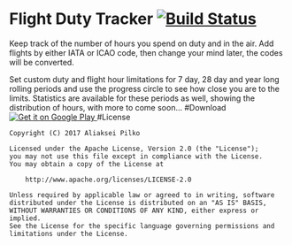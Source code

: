 # Flight Duty Tracker [![Build Status](https://travis-ci.org/aliaksei135/FlightDutyTracker.svg?branch=master)](https://travis-ci.org/aliaksei135/FlightDutyTracker)
Keep track of the number of hours you spend on duty and in the air. Add flights by either IATA or ICAO code, then change your mind later, the codes will be converted.

Set custom duty and flight hour limitations for 7 day, 28 day and year long rolling periods and use the progress circle to see how close you are to the limits. Statistics are available for these periods as well, showing the distribution of hours, with more to come soon...
#Download
<a href="https://play.google.com/store/apps/details?id=com.aliakseipilko.flightdutytracker">
<img alt="Get it on Google Play"
src="https://developer.android.com/images/brand/en_generic_rgb_wo_45.png" />
</a>
#License
```
Copyright (C) 2017 Aliaksei Pilko

Licensed under the Apache License, Version 2.0 (the "License");
you may not use this file except in compliance with the License.
You may obtain a copy of the License at

    http://www.apache.org/licenses/LICENSE-2.0

Unless required by applicable law or agreed to in writing, software
distributed under the License is distributed on an "AS IS" BASIS,
WITHOUT WARRANTIES OR CONDITIONS OF ANY KIND, either express or implied.
See the License for the specific language governing permissions and
limitations under the License.
```
